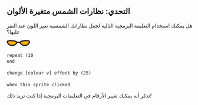 ## التحدي: نظارات الشمس متغيرة الألوان

هل يمكنك استخدام التعليمة البرمجية التالية لجعل نظاراتك الشمسية تغير اللون عند النقر عليها؟

![كائن النظارات الشمسية](images/sunglasses-sprite.png)

```blocks3
repeat (10
end

change [colour v] effect by (25)

when this sprite clicked
```

تذكر أنه يمكنك تغيير الأرقام في التعليمات البرمجية إذا كنت تريد ذلك!
